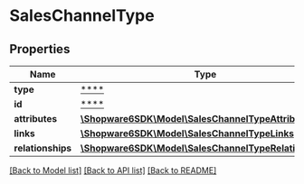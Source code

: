 # SalesChannelType

## Properties
Name | Type | Description | Notes
------------ | ------------- | ------------- | -------------
**type** | [****](.md) |  | [optional] 
**id** | [****](.md) |  | [optional] 
**attributes** | [**\Shopware6SDK\Model\SalesChannelTypeAttributes**](SalesChannelTypeAttributes.md) |  | [optional] 
**links** | [**\Shopware6SDK\Model\SalesChannelTypeLinks**](SalesChannelTypeLinks.md) |  | [optional] 
**relationships** | [**\Shopware6SDK\Model\SalesChannelTypeRelationships**](SalesChannelTypeRelationships.md) |  | [optional] 

[[Back to Model list]](../../README.md#documentation-for-models) [[Back to API list]](../../README.md#documentation-for-api-endpoints) [[Back to README]](../../README.md)

